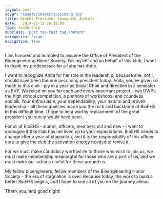 ```yaml
---
layout: post
cover: 'assets/images/sp15inaug.jpg'
title: BioEHS President Inaugural Address
date:   2014-12-12 20:18:00
tags: leadership
subclass: 'post tag-test tag-content'
categories: 'zian'
navigation: True
---
```


I am honored and humbled to assume the Office of President of the Bioengineering Honor Society. For myself and on behalf of this club, I want to thank my predecessor for all she has done.

I want to recognize Anita for her role in the leadership, because she, not I, should have been the one becoming president today. Anita, you've given so much to this club - joy in a year as Social Chair and direction in a semester as EVP. We relied on you for each and every important project - two DWPs, the high school competition, a plethora of workshops, and countless socials. Your enthusiasm, your dependability, your natural and proven leadership - all these qualities made you the rock and backbone of BioEHS in this difficult time. I hope to be a worthy replacement of the great president you surely would have been. 

For all of BioEHS - alumni, officers, members old and new - I want to apologize if this club has not lived up to your expectations. BioEHS needs to change after a year of stagnation, and it is the responsibility of this officer core to give the club the activation energy needed to revive it. 

For we must make candidacy worthwhile to those who wish to join us, we must make membership meaningful for those who are a part of us, and we must make our actions useful for those around us. 

My fellow bioengineers, fellow members of the Bioengineering Honor Society - the era of stagnation is over. Because today, the work to build a better BioEHS begins, and I hope to see all of you on the journey ahead. 

Thank you, and good night! 
